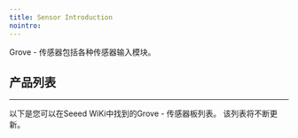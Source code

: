 ```yaml
---
title: Sensor Introduction
nointro:
---
```

Grove - 传感器包括各种传感器输入模块。

## 产品列表
---

以下是您可以在Seeed WiKi中找到的Grove - 传感器板列表。 该列表将不断更新。

